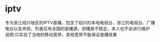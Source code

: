 # iptv
专为浙江绍兴地区的IPTV直播，包含了绍兴的本地电视台，浙江的电视台、广播电台以及央视，列表后有全国的直播源，但播放不稳定，本人也不会进行维护  
说明:只实验了当地的移动宽带，其他宽带不能保证直播效果  
